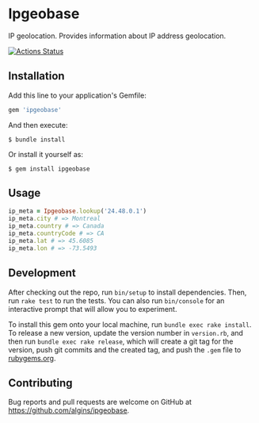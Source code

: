 # Ipgeobase

IP geolocation. Provides information about IP address geolocation.

[![Actions Status](https://github.com/algins/ipgeobase/workflows/Ruby/badge.svg)](https://github.com/algins/ipgeobase/actions)

## Installation

Add this line to your application's Gemfile:

```ruby
gem 'ipgeobase'
```

And then execute:

    $ bundle install

Or install it yourself as:

    $ gem install ipgeobase

## Usage

```ruby
ip_meta = Ipgeobase.lookup('24.48.0.1')
ip_meta.city # => Montreal
ip_meta.country # => Canada
ip_meta.countryCode # => CA
ip_meta.lat # => 45.6085
ip_meta.lon # => -73.5493
```

## Development

After checking out the repo, run `bin/setup` to install dependencies. Then, run `rake test` to run the tests. You can also run `bin/console` for an interactive prompt that will allow you to experiment.

To install this gem onto your local machine, run `bundle exec rake install`. To release a new version, update the version number in `version.rb`, and then run `bundle exec rake release`, which will create a git tag for the version, push git commits and the created tag, and push the `.gem` file to [rubygems.org](https://rubygems.org).

## Contributing

Bug reports and pull requests are welcome on GitHub at https://github.com/algins/ipgeobase.
